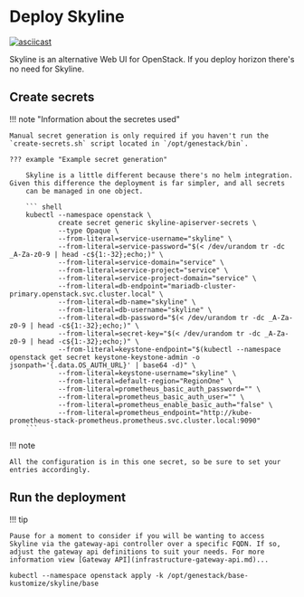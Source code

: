 # Deploy Skyline

[![asciicast](https://asciinema.org/a/629816.svg)](https://asciinema.org/a/629816)

Skyline is an alternative Web UI for OpenStack. If you deploy horizon there's no need for Skyline.

## Create secrets

!!! note "Information about the secretes used"

    Manual secret generation is only required if you haven't run the `create-secrets.sh` script located in `/opt/genestack/bin`.

    ??? example "Example secret generation"

        Skyline is a little different because there's no helm integration. Given this difference the deployment is far simpler, and all secrets
        can be managed in one object.

        ``` shell
        kubectl --namespace openstack \
                create secret generic skyline-apiserver-secrets \
                --type Opaque \
                --from-literal=service-username="skyline" \
                --from-literal=service-password="$(< /dev/urandom tr -dc _A-Za-z0-9 | head -c${1:-32};echo;)" \
                --from-literal=service-domain="service" \
                --from-literal=service-project="service" \
                --from-literal=service-project-domain="service" \
                --from-literal=db-endpoint="mariadb-cluster-primary.openstack.svc.cluster.local" \
                --from-literal=db-name="skyline" \
                --from-literal=db-username="skyline" \
                --from-literal=db-password="$(< /dev/urandom tr -dc _A-Za-z0-9 | head -c${1:-32};echo;)" \
                --from-literal=secret-key="$(< /dev/urandom tr -dc _A-Za-z0-9 | head -c${1:-32};echo;)" \
                --from-literal=keystone-endpoint="$(kubectl --namespace openstack get secret keystone-keystone-admin -o jsonpath='{.data.OS_AUTH_URL}' | base64 -d)" \
                --from-literal=keystone-username="skyline" \
                --from-literal=default-region="RegionOne" \
                --from-literal=prometheus_basic_auth_password="" \
                --from-literal=prometheus_basic_auth_user="" \
                --from-literal=prometheus_enable_basic_auth="false" \
                --from-literal=prometheus_endpoint="http://kube-prometheus-stack-prometheus.prometheus.svc.cluster.local:9090"
        ```

!!! note

    All the configuration is in this one secret, so be sure to set your entries accordingly.

## Run the deployment

!!! tip

    Pause for a moment to consider if you will be wanting to access Skyline via the gateway-api controller over a specific FQDN. If so, adjust the gateway api definitions to suit your needs. For more information view [Gateway API](infrastructure-gateway-api.md)...

``` shell
kubectl --namespace openstack apply -k /opt/genestack/base-kustomize/skyline/base
```
